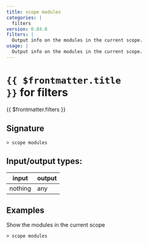 ```yaml
---
title: scope modules
categories: |
  filters
version: 0.84.0
filters: |
  Output info on the modules in the current scope.
usage: |
  Output info on the modules in the current scope.
---
```


# <code>{{ $frontmatter.title }}</code> for filters

<div class='command-title'>{{ $frontmatter.filters }}</div>

## Signature

```> scope modules ```


## Input/output types:

| input   | output |
| ------- | ------ |
| nothing | any    |

## Examples

Show the modules in the current scope
```shell
> scope modules

```
